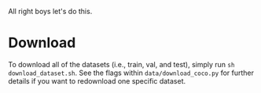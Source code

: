 All right boys let's do this.

# Download 

To download all of the datasets (i.e., train, val, and test), simply run `sh download_dataset.sh`. See the flags within `data/download_coco.py` for further details if you want to redownload one specific dataset. 